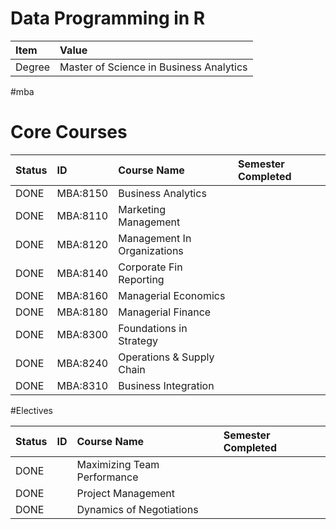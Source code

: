 # Data Programming in R

| Item              | Value                                             |
| :---------------- | :-----------------------------------------------  |
| Degree            | Master of Science in Business Analytics           |
#mba

# Core Courses

| Status     | ID       | Course Name                 | Semester Completed |
| :--------- | :------  | :-------------------------- | :----------------- |
| DONE       | MBA:8150 | Business Analytics          |                    |
| DONE   | MBA:8110 | Marketing Management            |                    |
| DONE   | MBA:8120 | Management In Organizations     |                    |
| DONE   | MBA:8140 | Corporate Fin Reporting         |                    |
| DONE   | MBA:8160 | Managerial Economics            |                    |
| DONE   | MBA:8180 | Managerial Finance              |                    |
| DONE   | MBA:8300 | Foundations in Strategy         |                    |
| DONE   | MBA:8240 | Operations & Supply Chain       |                    |
| DONE   | MBA:8310 | Business Integration            |                    |

#Electives

| Status     | ID       | Course Name                 | Semester Completed |
| :--------- | :------  | :-------------------------- | :----------------- |
| DONE   |          | Maximizing Team Performance |                    |
| DONE   |          | Project Management          |                    |
| DONE   |          | Dynamics of Negotiations    |                    |